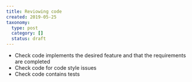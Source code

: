 ```yaml
---
title: Reviowing code
created: 2019-05-25
taxonomy:
  type: post
  category: []
  status: draft
---
```


* Check code implements the desired feature and that the requirements are completed
* Check code for code style issues
* Check code contains tests
